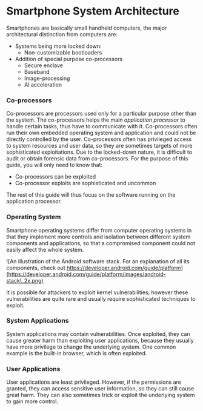 # Smartphone System Architecture

Smartphones are basically small handheld computers, the major architectural distinction from computers are:

* Systems being more locked down:
  * Non-customizable bootloaders
* Addition of special purpose co-processors
  * Secure enclave
  * Baseband
  * Image-processing
  * AI acceleration

### Co-processors

Co-processors are processors used only for a particular purpose other than the system. The co-processors helps the main _application processor_ to handle certain tasks, thus have to communicate with it. Co-processors often run their own embedded operating system and application and could not be directly controlled by the user. Co-processors often has privileged access to system resources and user data, so they are sometimes targets of more sophisticated exploitations. Due to the locked-down nature, it is difficult to audit or obtain forensic data from co-processors. For the purpose of this guide, you will only need to know that:

* Co-processors can be exploited
* Co-processor exploits are sophisticated and uncommon

The rest of this guide will thus focus on the software running on the application processor.

### Operating System

Smartphone operating systems differ from computer operating systems in that they implement more controls and isolation between different system components and applications, so that a compromised component could not easily affect the whole system.

![An illustration of the Android software stack. For an explanation of all its components, check out https://developer.android.com/guide/platform](https://developer.android.com/guide/platform/images/android-stack\_2x.png)

It is possible for attackers to exploit kernel vulnerabilities, however these vulnerabilities are quite rare and usually require sophisticated techniques to exploit.

### System Applications

System applications may contain vulnerabilities. Once exploited, they can cause greater harm than exploiting user applications, because they usually have more privilege to change the underlying system. One common example is the built-in browser, which is often exploited.

### User Applications

User applications are least privileged. However, if the permissions are granted, they can access sensitive user information, so they can still cause great harm. They can also sometimes trick or exploit the underlying system to gain more control.
